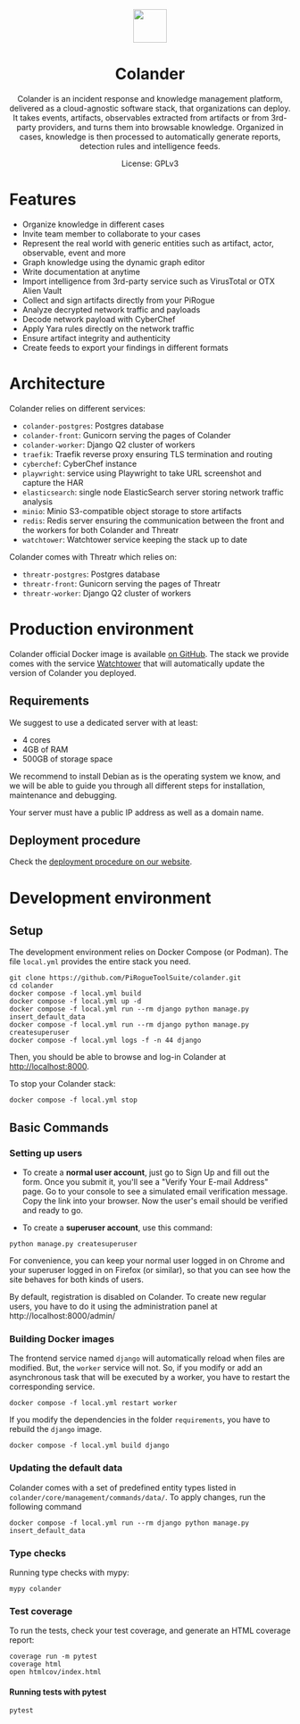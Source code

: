 <div align="center">
<img width="60px" src="https://pts-project.org/android-chrome-512x512.png">
<h1>Colander</h1>
<p>
Colander is an incident response and knowledge management platform, delivered as a cloud-agnostic software stack, that organizations can deploy. It takes events, artifacts, observables extracted from artifacts or from 3rd-party providers, and turns them into browsable knowledge. Organized in cases, knowledge is then processed to automatically generate reports, detection rules and intelligence feeds.
</p>
<p>
License: GPLv3
</p>
</div>

# Features

* Organize knowledge in different cases
* Invite team member to collaborate to your cases
* Represent the real world with generic entities such as artifact, actor, observable, event and more
* Graph knowledge using the dynamic graph editor
* Write documentation at anytime
* Import intelligence from 3rd-party service such as VirusTotal or OTX Alien Vault
* Collect and sign artifacts directly from your PiRogue
* Analyze decrypted network traffic and payloads
* Decode network payload with CyberChef
* Apply Yara rules directly on the network traffic
* Ensure artifact integrity and authenticity
* Create feeds to export your findings in different formats

# Architecture
Colander relies on different services:

* `colander-postgres`: Postgres database
* `colander-front`: Gunicorn serving the pages of Colander 
* `colander-worker`: Django Q2 cluster of workers
* `traefik`: Traefik reverse proxy ensuring TLS termination and routing
* `cyberchef`: CyberChef instance  
* `playwright`: service using Playwright to take URL screenshot and capture the HAR
* `elasticsearch`: single node ElasticSearch server storing network traffic analysis
* `minio`: Minio S3-compatible object storage to store artifacts
* `redis`: Redis server ensuring the communication between the front and the workers for both Colander and Threatr
* `watchtower`: Watchtower service keeping the stack up to date

Colander comes with Threatr which relies on:

* `threatr-postgres`: Postgres database
* `threatr-front`: Gunicorn serving the pages of Threatr 
* `threatr-worker`: Django Q2 cluster of workers

# Production environment
Colander official Docker image is available [on GitHub](https://github.com/PiRogueToolSuite/colander/pkgs/container/colander). The stack we provide comes with the service [Watchtower](https://containrrr.dev/watchtower/) that will automatically update the version of Colander you deployed.

## Requirements
We suggest to use a dedicated server with at least:

* 4 cores
* 4GB of RAM
* 500GB of storage space

We recommend to install Debian as is the operating system we know, and we will be able to guide you through all different steps for installation, maintenance and debugging. 

Your server must have a public IP address as well as a domain name.

## Deployment procedure
Check the [deployment procedure on our website](https://pts-project.org/docs/colander/deployment/).

# Development environment
## Setup
The development environment relies on Docker Compose (or Podman). The file `local.yml` provides the entire stack you need.

```
git clone https://github.com/PiRogueToolSuite/colander.git
cd colander
docker compose -f local.yml build 
docker compose -f local.yml up -d
docker compose -f local.yml run --rm django python manage.py insert_default_data
docker compose -f local.yml run --rm django python manage.py createsuperuser 
docker compose -f local.yml logs -f -n 44 django
```
Then, you should be able to browse and log-in Colander at [http://localhost:8000](http://localhost:8000).

To stop your Colander stack:
```
docker compose -f local.yml stop
```

## Basic Commands

### Setting up users

* To create a **normal user account**, just go to Sign Up and fill out the form. Once you submit it, you'll see a "Verify Your E-mail Address" page. Go to your console to see a simulated email verification message. Copy the link into your browser. Now the user's email should be verified and ready to go.

* To create a **superuser account**, use this command:
```
python manage.py createsuperuser
```

For convenience, you can keep your normal user logged in on Chrome and your superuser logged in on Firefox (or similar), so that you can see how the site behaves for both kinds of users.

By default, registration is disabled on Colander. To create new regular users, you have to do it using the administration panel at http://localhost:8000/admin/  

### Building Docker images
The frontend service named `django` will automatically reload when files are modified. But, the `worker` service will not. So, if you modify or add an asynchronous task that will be executed by a worker, you have to restart the corresponding service. 

```
docker compose -f local.yml restart worker
```

If you modify the dependencies in the folder `requirements`, you have to rebuild the `django` image.

```
docker compose -f local.yml build django
```

### Updating the default data
Colander comes with a set of predefined entity types listed in `colander/core/management/commands/data/`. To apply changes, run the following command

```
docker compose -f local.yml run --rm django python manage.py insert_default_data
```

### Type checks

Running type checks with mypy:
```
mypy colander
```

### Test coverage

To run the tests, check your test coverage, and generate an HTML coverage report:
```
coverage run -m pytest
coverage html
open htmlcov/index.html
```

#### Running tests with pytest
```
pytest
```

